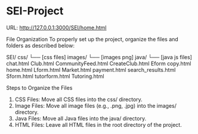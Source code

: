 # SEI-Project

URL: http://127.0.0.1:3000/SEI/home.html

File Organization
To properly set up the project, organize the files and folders as described below:

SEI/
  css/
     └── [css files]
  images/
     └── [images png]
  java/
     └── [java js files]
chat.html
Club.html
CommunityFeed.html
CreateClub.html
Eform copy.html
home.html
Lform.html
Market.html
payment.html
search_results.html
Sform.html
tutorform.html
Tutoring.html

Steps to Organize the Files
1. CSS Files: Move all CSS files into the css/ directory.
2. Image Files: Move all image files (e.g., .png, .jpg) into the images/ directory.
3. Java Files: Move all Java files into the java/ directory.
4. HTML Files: Leave all HTML files in the root directory of the project.











